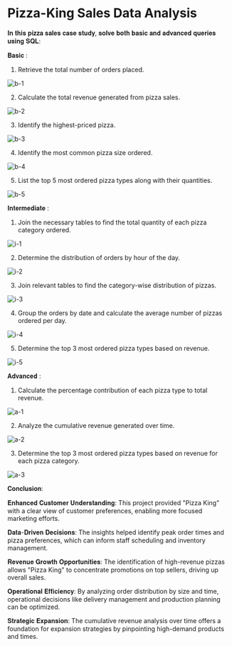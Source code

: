 # Pizza-King Sales Data Analysis

𝐈𝐧 𝐭𝐡𝐢𝐬 𝐩𝐢𝐳𝐳𝐚 𝐬𝐚𝐥𝐞𝐬 𝐜𝐚𝐬𝐞 𝐬𝐭𝐮𝐝𝐲, 𝐬𝐨𝐥𝐯𝐞 𝐛𝐨𝐭𝐡 𝐛𝐚𝐬𝐢𝐜 𝐚𝐧𝐝 𝐚𝐝𝐯𝐚𝐧𝐜𝐞𝐝 𝐪𝐮𝐞𝐫𝐢𝐞𝐬 𝐮𝐬𝐢𝐧𝐠 𝐒𝐐𝐋:

𝐁𝐚𝐬𝐢𝐜 :

1. Retrieve the total number of orders placed.

![b-1](https://github.com/user-attachments/assets/dc77cff2-000d-443f-9835-9a9491ca008c)

2. Calculate the total revenue generated from pizza sales.

![b-2](https://github.com/user-attachments/assets/673cd7c9-7243-4f9b-a719-fca914dc4777)

3. Identify the highest-priced pizza.

![b-3](https://github.com/user-attachments/assets/a7641c78-8bd5-4781-a272-9e65100f0fc3)

4. Identify the most common pizza size ordered.

![b-4](https://github.com/user-attachments/assets/d41204ed-0395-4bf8-9924-71eccc2b9776)

5. List the top 5 most ordered pizza types along with their quantities.

![b-5](https://github.com/user-attachments/assets/cbdcc621-7484-4086-b37c-e9f935ceef4a)

𝐈𝐧𝐭𝐞𝐫𝐦𝐞𝐝𝐢𝐚𝐭𝐞 :

1. Join the necessary tables to find the total quantity of each pizza category ordered.

![i-1](https://github.com/user-attachments/assets/02ffe1fd-9f51-4d0a-83a3-f3c67703a111)

2. Determine the distribution of orders by hour of the day.

![i-2](https://github.com/user-attachments/assets/5ce9751c-f601-410c-a963-554021655079)

3. Join relevant tables to find the category-wise distribution of pizzas.

![i-3](https://github.com/user-attachments/assets/a264bd22-a2f6-4361-a7ab-0d41f01495de)

4. Group the orders by date and calculate the average number of pizzas ordered per day.

![i-4](https://github.com/user-attachments/assets/b561aba8-4c55-473f-836d-0834b67a0d3c)

5. Determine the top 3 most ordered pizza types based on revenue.

![i-5](https://github.com/user-attachments/assets/78c61e6d-c369-4a8a-add9-735284026724)

𝐀𝐝𝐯𝐚𝐧𝐜𝐞𝐝 :

1. Calculate the percentage contribution of each pizza type to total revenue.

![a-1](https://github.com/user-attachments/assets/fc420eeb-53b5-4168-bfe3-b66231993903)

2. Analyze the cumulative revenue generated over time.

![a-2](https://github.com/user-attachments/assets/2b4e6322-4f01-497d-be0c-429925945eac)

3. Determine the top 3 most ordered pizza types based on revenue for each pizza category.

![a-3](https://github.com/user-attachments/assets/cfb3796c-9e13-49fc-a77d-3bf907b08874)


𝐂𝐨𝐧𝐜𝐥𝐮𝐬𝐢𝐨𝐧:

𝐄𝐧𝐡𝐚𝐧𝐜𝐞𝐝 𝐂𝐮𝐬𝐭𝐨𝐦𝐞𝐫 𝐔𝐧𝐝𝐞𝐫𝐬𝐭𝐚𝐧𝐝𝐢𝐧𝐠: This project provided "Pizza King" with a clear view of customer preferences, enabling more focused marketing efforts.

𝐃𝐚𝐭𝐚-𝐃𝐫𝐢𝐯𝐞𝐧 𝐃𝐞𝐜𝐢𝐬𝐢𝐨𝐧𝐬: The insights helped identify peak order times and pizza preferences, which can inform staff scheduling and inventory management.

𝐑𝐞𝐯𝐞𝐧𝐮𝐞 𝐆𝐫𝐨𝐰𝐭𝐡 𝐎𝐩𝐩𝐨𝐫𝐭𝐮𝐧𝐢𝐭𝐢𝐞𝐬: The identification of high-revenue pizzas allows "Pizza King" to concentrate promotions on top sellers, driving up overall sales.

𝐎𝐩𝐞𝐫𝐚𝐭𝐢𝐨𝐧𝐚𝐥 𝐄𝐟𝐟𝐢𝐜𝐢𝐞𝐧𝐜𝐲: By analyzing order distribution by size and time, operational decisions like delivery management and production planning can be optimized.

𝐒𝐭𝐫𝐚𝐭𝐞𝐠𝐢𝐜 𝐄𝐱𝐩𝐚𝐧𝐬𝐢𝐨𝐧: The cumulative revenue analysis over time offers a foundation for expansion strategies by pinpointing high-demand products and times.


